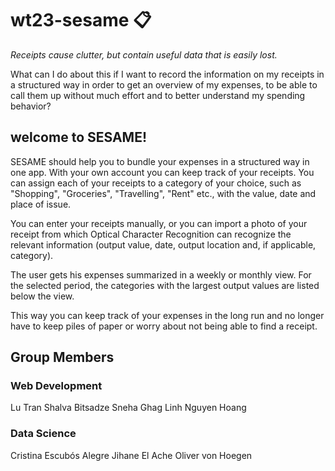 # wt23-sesame :clipboard:

*Receipts cause clutter, but contain useful data that is easily lost.*

What can I do about this if I want to record the information on my receipts in a structured way in order to get an overview of my expenses, to be able to call them up without much effort and to better understand my spending behavior?

## welcome to SESAME! 

SESAME should help you to bundle your expenses in a structured way in one app. With your own account you can keep track of your receipts. You can assign each of your receipts to a category of your choice, such as "Shopping", "Groceries", "Travelling", "Rent" etc., with the value, date and place of issue. 

You can enter your receipts manually, or you can import a photo of your receipt from which Optical Character Recognition can recognize the relevant information (output value, date, output location and, if applicable, category).

The user gets his expenses summarized in a weekly or monthly view. For the selected period, the categories with the largest output values are listed below the view.

This way you can keep track of your expenses in the long run and no longer have to keep piles of paper or worry about not being able to find a receipt.


## Group Members

### Web Development
Lu Tran
Shalva Bitsadze
Sneha Ghag
Linh Nguyen Hoang
### Data Science
Cristina Escubós Alegre
Jihane El Ache
Oliver von Hoegen

